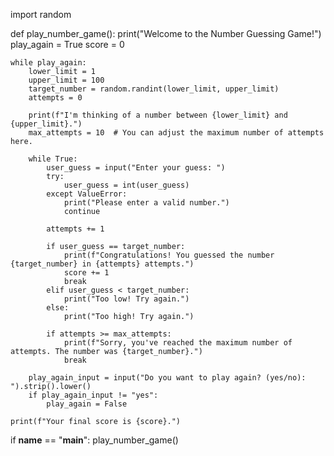 import random

def play_number_game():
    print("Welcome to the Number Guessing Game!")
    play_again = True
    score = 0

    while play_again:
        lower_limit = 1
        upper_limit = 100
        target_number = random.randint(lower_limit, upper_limit)
        attempts = 0

        print(f"I'm thinking of a number between {lower_limit} and {upper_limit}.")
        max_attempts = 10  # You can adjust the maximum number of attempts here.

        while True:
            user_guess = input("Enter your guess: ")
            try:
                user_guess = int(user_guess)
            except ValueError:
                print("Please enter a valid number.")
                continue

            attempts += 1

            if user_guess == target_number:
                print(f"Congratulations! You guessed the number {target_number} in {attempts} attempts.")
                score += 1
                break
            elif user_guess < target_number:
                print("Too low! Try again.")
            else:
                print("Too high! Try again.")

            if attempts >= max_attempts:
                print(f"Sorry, you've reached the maximum number of attempts. The number was {target_number}.")
                break

        play_again_input = input("Do you want to play again? (yes/no): ").strip().lower()
        if play_again_input != "yes":
            play_again = False

    print(f"Your final score is {score}.")

if __name__ == "__main__":
    play_number_game()

